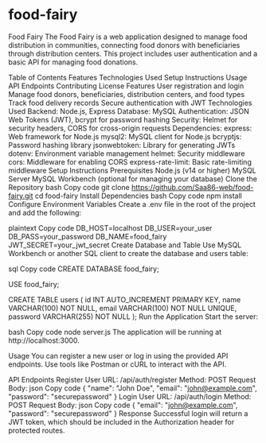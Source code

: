 # food-fairy
Food Fairy
The Food Fairy is a web application designed to manage food distribution in communities, connecting food donors with beneficiaries through distribution centers. This project includes user authentication and a basic API for managing food donations.

Table of Contents
Features
Technologies Used
Setup Instructions
Usage
API Endpoints
Contributing
License
Features
User registration and login
Manage food donors, beneficiaries, distribution centers, and food types
Track food delivery records
Secure authentication with JWT
Technologies Used
Backend: Node.js, Express
Database: MySQL
Authentication: JSON Web Tokens (JWT), bcrypt for password hashing
Security: Helmet for security headers, CORS for cross-origin requests
Dependencies:
express: Web framework for Node.js
mysql2: MySQL client for Node.js
bcryptjs: Password hashing library
jsonwebtoken: Library for generating JWTs
dotenv: Environment variable management
helmet: Security middleware
cors: Middleware for enabling CORS
express-rate-limit: Basic rate-limiting middleware
Setup Instructions
Prerequisites
Node.js (v14 or higher)
MySQL Server
MySQL Workbench (optional for managing your database)
Clone the Repository
bash
Copy code
git clone https://github.com/Saa86-web/food-fairy.git
cd food-fairy
Install Dependencies
bash
Copy code
npm install
Configure Environment Variables
Create a .env file in the root of the project and add the following:

plaintext
Copy code
DB_HOST=localhost
DB_USER=your_user
DB_PASS=your_password
DB_NAME=food_fairy
JWT_SECRET=your_jwt_secret
Create Database and Table
Use MySQL Workbench or another SQL client to create the database and users table:

sql
Copy code
CREATE DATABASE food_fairy;

USE food_fairy;

CREATE TABLE users (
    id INT AUTO_INCREMENT PRIMARY KEY,
    name VARCHAR(100) NOT NULL,
    email VARCHAR(100) NOT NULL UNIQUE,
    password VARCHAR(255) NOT NULL
);
Run the Application
Start the server:

bash
Copy code
node server.js
The application will be running at http://localhost:3000.

Usage
You can register a new user or log in using the provided API endpoints. Use tools like Postman or cURL to interact with the API.

API Endpoints
Register User
URL: /api/auth/register
Method: POST
Request Body:
json
Copy code
{
    "name": "John Doe",
    "email": "john@example.com",
    "password": "securepassword"
}
Login User
URL: /api/auth/login
Method: POST
Request Body:
json
Copy code
{
    "email": "john@example.com",
    "password": "securepassword"
}
Response
Successful login will return a JWT token, which should be included in the Authorization header for protected routes.
